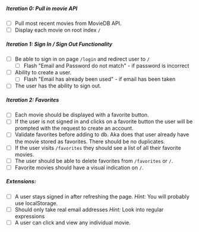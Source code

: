 ##### Iteration 0: Pull in movie API
 - [ ] Pull most recent movies from MovieDB API.
 - [ ] Display each movie on root index `/`

##### Iteration 1: Sign In / Sign Out Functionality
  - [ ] Be able to sign in on page `/login` and redirect user to `/`
    - [ ] Flash "Email and Password do not match" - if password is incorrect
  - [ ] Ability to create a user.
    - [ ] Flash "Email has already been used" - if email has been taken
  - [ ] The user has the ability to sign out.

##### Iteration 2: Favorites
  - [ ] Each movie should be displayed with a favorite button.
  - [ ] If the user is not signed in and clicks on a favorite button the user will be prompted with the request to create an account.
  - [ ] Validate favorites before adding to db. Aka does that user already have the movie stored as favorites. There should be no duplicates.
  - [ ] If the user visits `/favorites` they should see a list of all their favorite movies.
  - [ ] The user should be able to delete favorites from `/favorites` or `/`.
  - [ ] Favorite movies should have a visual indication on `/`.

##### Extensions:
  - [ ] A user stays signed in after refreshing the page. *Hint:* You will probably use localStorage.
  - [ ] Should only take real email addresses *Hint:* Look into regular expressions
  - [ ] A user can click and view any individual movie.